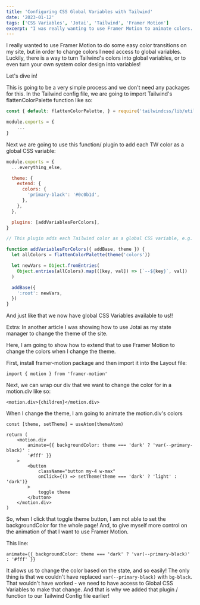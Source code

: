 ```yaml
---
title: 'Configuring CSS Global Variables with Tailwind'
date: '2023-01-12'
tags: ['CSS Variables', 'Jotai', 'Tailwind', 'Framer Motion']
excerpt: "I was really wanting to use Framer Motion to animate colors. However there was a caveat - I needed Global CSS Variables available to me and I am using Tailwind CSS. Here's my guided solution to that problem"
---
```


I really wanted to use Framer Motion to do some easy color transitions on my site, but in order to change colors I need access to global variables. Luckily, there is a way to turn Tailwind's colors into global variables, or to even turn your own system color design into variables!

Let's dive in!

This is going to be a very simple process and we don't need any packages for this.
In the Tailwind config file, we are going to import Tailwind's flattenColorPalette function like so:

```js
const { default: flattenColorPalette, } = require('tailwindcss/lib/util/flattenColorPalette')

module.exports = {
	...
}
```

Next we are going to use this function/ plugin to add each TW color as a global CSS variable:

```js
module.exports = {
  ...everything_else,

  theme: {
    extend: {
      colors: {
        'primary-black': '#0c0b1d',
      },
    },
  },

  plugins: [addVariablesForColors],
}

// This plugin adds each Tailwind color as a global CSS variable, e.g. var(--gray-200).

function addVariablesForColors({ addBase, theme }) {
  let allColors = flattenColorPalette(theme('colors'))

  let newVars = Object.fromEntries(
    Object.entries(allColors).map(([key, val]) => [`--${key}`, val])
  )

  addBase({
    ':root': newVars,
  })
}
```

And just like that we now have global CSS Variables available to us!!

Extra: In another article I was showing how to use Jotai as my state manager to change the theme of the site.

Here, I am going to show how to extend that to use Framer Motion to change the colors when I change the theme.

First, install framer-motion package and then import it into the Layout file:

```tsx
import { motion } from 'framer-motion'
```

Next, we can wrap our div that we want to change the color for in a motion.div like so:

```tsx
<motion.div>{children}</motion.div>
```

When I change the theme, I am going to animate the motion.div's colors

```tsx
const [theme, setTheme] = useAtom(themeAtom)

return (
	<motion.div
		animate={{ backgroundColor: theme === 'dark' ? 'var(--primary-black)' :
		'#fff' }}
	>
		<button
			className="button my-4 w-max"
			onClick={() => setTheme(theme === 'dark' ? 'light' : 'dark')}
		>
			toggle theme
		</button>
	</motion.div>
)
```

So, when I click that toggle theme button, I am not able to set the backgroundColor for the whole page! And, to give myself more control on the animation of that I want to use Framer Motion.

This line:

```tsx
animate={{ backgroundColor: theme === 'dark' ? 'var(--primary-black)' : '#fff' }}
```

It allows us to change the color based on the state, and so easily! The only thing is that we couldn't have replaced `var(--primary-black)` with `bg-black`. That wouldn't have worked - we need to have access to Global CSS Variables to make that change. And that is why we added that plugin / function to our Tailwind Config file earlier!
